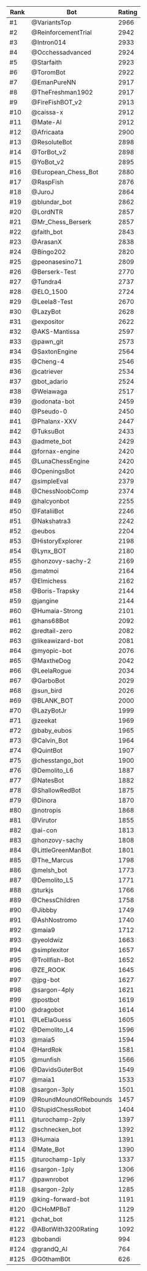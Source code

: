 Rank|Bot|Rating
---|---|---
#1|@VariantsTop|2966
#2|@ReinforcementTrial|2942
#3|@Intron014|2933
#4|@Occhessadvanced|2924
#5|@Starfaith|2923
#6|@ToromBot|2922
#7|@EmanPureNN|2917
#8|@TheFreshman1902|2917
#9|@FireFishBOT_v2|2913
#10|@caissa-x|2912
#11|@Mate-AI|2912
#12|@Africaata|2900
#13|@ResoluteBot|2898
#14|@TorBot_v2|2898
#15|@YoBot_v2|2895
#16|@European_Chess_Bot|2880
#17|@RaspFish|2876
#18|@JuroJ|2864
#19|@blundar_bot|2862
#20|@LordNTR|2857
#21|@Mr_Chess_Berserk|2857
#22|@faith_bot|2843
#23|@ArasanX|2838
#24|@Bingo202|2820
#25|@peonasesino71|2809
#26|@Berserk-Test|2770
#27|@Tundra4|2737
#28|@ELO_1500|2724
#29|@Leela8-Test|2670
#30|@LazyBot|2628
#31|@expositor|2622
#32|@AKS-Mantissa|2597
#33|@pawn_git|2573
#34|@SaxtonEngine|2564
#35|@Cheng-4|2546
#36|@catriever|2534
#37|@bot_adario|2524
#38|@Weiawaga|2517
#39|@odonata-bot|2459
#40|@Pseudo-0|2450
#41|@Phalanx-XXV|2447
#42|@TuksuBot|2433
#43|@admete_bot|2429
#44|@fornax-engine|2420
#45|@LunaChessEngine|2420
#46|@OpeningsBot|2420
#47|@simpleEval|2379
#48|@ChessNoobComp|2374
#49|@halcyonbot|2255
#50|@FataliiBot|2246
#51|@Nakshatra3|2242
#52|@eubos|2204
#53|@HistoryExplorer|2198
#54|@Lynx_BOT|2180
#55|@honzovy-sachy-2|2169
#56|@matmoi|2164
#57|@Elmichess|2162
#58|@Boris-Trapsky|2144
#59|@jangine|2144
#60|@Humaia-Strong|2101
#61|@hans68Bot|2092
#62|@redtail-zero|2082
#63|@likeawizard-bot|2081
#64|@myopic-bot|2076
#65|@MaxtheDog|2042
#66|@LeelaRogue|2034
#67|@GarboBot|2029
#68|@sun_bird|2026
#69|@BLANK_BOT|2000
#70|@LazyBotJr|1999
#71|@zeekat|1969
#72|@baby_eubos|1965
#73|@Calvin_Bot|1964
#74|@QuintBot|1907
#75|@chesstango_bot|1900
#76|@Demolito_L6|1887
#77|@NatesBot|1882
#78|@ShallowRedBot|1875
#79|@Dinora|1870
#80|@notropis|1868
#81|@Virutor|1855
#82|@ai-con|1813
#83|@honzovy-sachy|1808
#84|@LittleGreenManBot|1801
#85|@The_Marcus|1798
#86|@melsh_bot|1773
#87|@Demolito_L5|1771
#88|@turkjs|1766
#89|@ChessChildren|1758
#90|@Jibbby|1749
#91|@AshNostromo|1740
#92|@maia9|1712
#93|@yeoldwiz|1663
#94|@simplexitor|1657
#95|@Trollfish-Bot|1652
#96|@ZE_ROOK|1645
#97|@jpg-bot|1627
#98|@sargon-4ply|1621
#99|@postbot|1619
#100|@dragobot|1614
#101|@LeElaGuess|1605
#102|@Demolito_L4|1596
#103|@maia5|1594
#104|@HardRok|1581
#105|@munfish|1566
#106|@DavidsGuterBot|1549
#107|@maia1|1533
#108|@sargon-3ply|1501
#109|@RoundMoundOfRebounds|1457
#110|@StupidChessRobot|1404
#111|@turochamp-2ply|1397
#112|@schnecken_bot|1392
#113|@Humaia|1391
#114|@Mate_Bot|1390
#115|@turochamp-1ply|1337
#116|@sargon-1ply|1306
#117|@pawnrobot|1296
#118|@sargon-2ply|1285
#119|@king-forward-bot|1191
#120|@CHoMPBoT|1129
#121|@chat_bot|1125
#122|@ABotWith3200Rating|1092
#123|@bobandi|994
#124|@grandQ_AI|764
#125|@G0thamB0t|626
